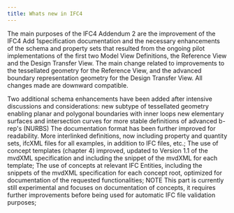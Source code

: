 ```yaml
---
title: Whats new in IFC4
---
```


The main purposes of the IFC4 Addendum 2 are the improvement of the IFC4 Add 1specification documentation and the necessary enhancements of the schema and property sets that resulted from the ongoing pilot implementations of the first two Model View Definitions, the Reference View and the Design Transfer View. The main change related to improvements to the tessellated geometry for the Reference View, and the advanced boundary representation geometry for the Design Transfer View. All changes made are downward compatible.

Two additional schema enhancements have been added after intensive discussions and considerations:
new subtype of tessellated geometry enabling planar and polygonal boundaries with inner loops
new elementary surfaces and intersection curves for more stable definitions of advanced b-rep's (NURBS)
The documentation format has been further improved for readability. More interlinked definitions, now including property and quantity sets, ifcXML files for all examples, in addition to IFC files, etc.;
The use of concept templates (chapter 4) improved, updated to Version 1.1 of the mvdXML specification and including the snippet of the mvdXML for each template;
The use of concepts at relevant IFC Entities, including the snippets of the mvdXML specification for each concept root, optimized for documentation of the requested functionalities;
NOTE This part is currently still experimental and focuses on documentation of concepts, it requires further improvements before being used for automatic IFC file validation purposes;
